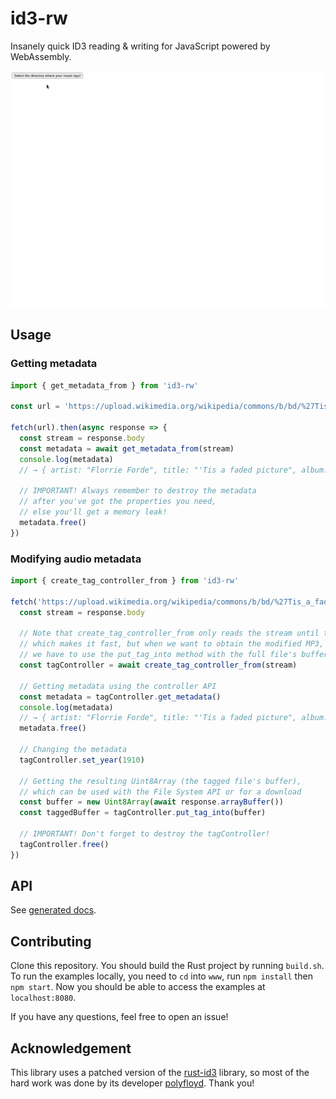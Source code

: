 # id3-rw
Insanely quick ID3 reading & writing for JavaScript powered by WebAssembly.

![Screenshot of id3-rw in action.](https://raw.githubusercontent.com/trustedtomato/id3-rw/master/demo-cropped.gif)

## Usage

### Getting metadata
```javascript
import { get_metadata_from } from 'id3-rw'

const url = 'https://upload.wikimedia.org/wikipedia/commons/b/bd/%27Tis_a_faded_picture_by_Florrie_Forde.mp3'

fetch(url).then(async response => {
  const stream = response.body
  const metadata = await get_metadata_from(stream)
  console.log(metadata)
  // → { artist: "Florrie Forde", title: "'Tis a faded picture", album: "Edison Amberol: 12255" }

  // IMPORTANT! Always remember to destroy the metadata
  // after you've got the properties you need,
  // else you'll get a memory leak!
  metadata.free()
})
```

### Modifying audio metadata
```javascript
import { create_tag_controller_from } from 'id3-rw'

fetch('https://upload.wikimedia.org/wikipedia/commons/b/bd/%27Tis_a_faded_picture_by_Florrie_Forde.mp3').then(async response => {
  const stream = response.body

  // Note that create_tag_controller_from only reads the stream until the tag is read (not the entire file),
  // which makes it fast, but when we want to obtain the modified MP3,
  // we have to use the put_tag_into method with the full file's buffer (see below)
  const tagController = await create_tag_controller_from(stream)

  // Getting metadata using the controller API
  const metadata = tagController.get_metadata()
  console.log(metadata)
  // → { artist: "Florrie Forde", title: "'Tis a faded picture", album: "Edison Amberol: 12255" }
  metadata.free()

  // Changing the metadata
  tagController.set_year(1910)

  // Getting the resulting Uint8Array (the tagged file's buffer),
  // which can be used with the File System API or for a download
  const buffer = new Uint8Array(await response.arrayBuffer())
  const taggedBuffer = tagController.put_tag_into(buffer)

  // IMPORTANT! Don't forget to destroy the tagController!
  tagController.free()
})
```

## API
See [generated docs](https://trustedtomato.github.io/id3-rw/).

## Contributing
Clone this repository. You should build the Rust project by running `build.sh`.
To run the examples locally, you need to `cd` into `www`, run `npm install` then `npm start`.
Now you should be able to access the examples at `localhost:8080`.

If you have any questions, feel free to open an issue!

## Acknowledgement
This library uses a patched version of the [rust-id3](https://github.com/polyfloyd/rust-id3) library,
so most of the hard work was done by its developer [polyfloyd](https://github.com/polyfloyd). Thank you!